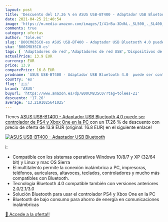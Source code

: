 ```yaml
---
layout: post
title: 'Descuento del 17.26 % en ASUS USB-BT400 - Adaptador USB Bluetooth'
date: 2021-04-25 21:40:54
image: 'https://m.media-amazon.com/images/I/41rBa-3DdkL._SL500_._SL400_.jpg'
comments: true
category: ofertas
author: 'tole.es'
slug: 'B00CM83SC0-es ASUS USB-BT400 - Adaptador USB Bluetooth 4.0 puede ser...'
sku: 'B00CM83SC0-es'
tags: [ 'Adaptadores de red','Adaptadores de red USB','Dispositivos de red','Informática','asus','ps4','xbox', ]
actualPrice: 13.9 EUR
currency: EUR
price: 13.9
comparePrice: 16.8 EUR
prodname: 'ASUS USB-BT400 - Adaptador USB Bluetooth 4.0  puede ser controlador de PS4 y Xbox One en la PC '
country: 'es'
flag: '🇪🇸'
brand: 'ASUS'
buyurl: 'https://www.amazon.es/dp/B00CM83SC0/?tag=tolees-21'
descuento: '17.26'
average: '13.2191025641025'
---
```


Tienes [ASUS USB-BT400 - Adaptador USB Bluetooth 4.0  puede ser controlador de PS4 y Xbox One en la PC ](https://www.amazon.es/dp/B00CM83SC0/?tag=tolees-21) con un 17.26 % de descuento con precio de oferta de 13.9 EUR (original: 16.8 EUR) en el siguiente enlace!

[![ASUS USB-BT400 - Adaptador USB Bluetooth](https://m.media-amazon.com/images/I/41rBa-3DdkL._SL500_._SL400_.jpg)](https://www.amazon.es/dp/B00CM83SC0/?tag=tolees-21)

ℹ️:

- Compatible con los sistemas operativos Windows 10/8/7 y XP (32/64 bit) y Linux y mac OS Sierra
- El multitalento permite la conexión inalámbrica a PC, impresoras, teléfonos, auriculares, altavoces, teclados, controladores y mucho más compatibles con Bluetooth.
- Tecnología Bluetooth 4.0 compatible también con versiones anteriores 2.0/2.1/3.0
- Solución Bluetooth para usar el controlador PS4 y Xbox One en la PC
- Bluetooth de bajo consumo para ahorro de energía en comunicaciones inalámbricas

[🛒 Accede a la oferta!!](https://www.amazon.es/dp/B00CM83SC0/?tag=tolees-21)
